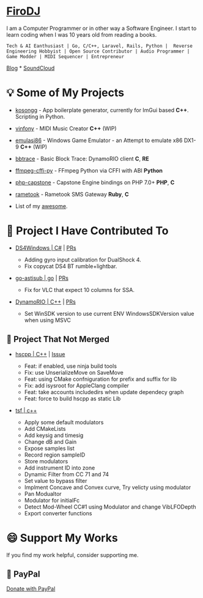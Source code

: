 # [FiroDJ](https://github.com/firodj)

I am a Computer Programmer or in other way a Software Engineer. I start to learn coding when I was 10 years old from reading a books.

```
Tech & AI Eanthusiast | Go, C/C++, Laravel, Rails, Python |  Reverse Engineering Hobbyist | Open Source Contributor | Audio Programmer | Game Modder | MIDI Sequencer | Entrepreneur
```

[Blog](https://firodj.wordpress.com) * [SoundCloud](https://soundcloud.com/firodj)

# 💡 Some of My Projects

* [kosongg](https://github.com/firodj/kosongg) - App boilerplate generator, currently for ImGui based **C++**. Scripting in Python.
* [vinfony](https://github.com/firodj/vinfony) - MIDI Music Creator **C++** (WIP)
* [emulasi86](https://github.com/firodj/emulasi86) - Windows Game Emulator - an Attempt to emulate x86 DX1-9 **C++** (WIP)
* [bbtrace](https://github.com/firodj/bbtrace) - Basic Block Trace: DynamoRIO client **C**, **RE**
* [ffmpeg-cffi-py](https://github.com/firodj/ffmpeg-cffi-py) - FFmpeg Python via CFFI with ABI **Python**
* [php-capstone](https://github.com/firodj/php-capstone) - Capstone Engine bindings on PHP 7.0+ **PHP**, **C**
* [rametook](https://github.com/firodj/rametook) - Rametook SMS Gateway **Ruby**, **C**

* List of my [awesome](https://github.com/firodj/awesome).

# 🤼 Project I Have Contributed To

* [DS4Windows | C#](https://github.com/Ryochan7/DS4Windows) | [PRs](https://github.com/Ryochan7/DS4Windows/pulls?q=+is%3Apr+author%3Afirodj)

   * Adding gyro input calibration for DualShock 4.
   * Fix copycat DS4 BT rumble+lightbar.

* [go-astisub | go](https://github.com/asticode/go-astisub) | [PRs](https://github.com/asticode/go-astisub/pulls?q=is%3Apr+author%3Afirodj)

   * Fix for VLC that expect 10 columns for SSA.
 
* [DynamoRIO | C++](https://github.com/DynamoRIO/dynamorio) | [PRs](https://github.com/DynamoRIO/dynamorio/pulls?q=is%3Apr+author%3Afirodj)

   * Set WinSDK version to use current ENV WindowsSDKVersion value when using MSVC

## 🔭 Project That Not Merged

* [hscpp | C++](https://github.com/firodj/hscpp/tree/firodj) | [Issue](https://github.com/jheruty/hscpp/issues/22)

  * Feat: if enabled, use ninja build tools
  * Fix: use UnserializeMove on SaveMove
  * Feat: using CMake confniguration for prefix and suffix for lib
  * Fix: add isysroot for AppleClang compiler
  * Feat: take accounts includedirs when update dependecy graph
  * Feat: force to build hscpp as static Lib

* [tsf | c++](https://github.com/firodj/tsf/tree/main2)
  
  * Apply some default modulators
  * Add CMakeLists
  * Add keysig and timesig
  * Change dB and Gain
  * Expose samples list
  * Record region sampleID
  * Store modulators
  * Add instrument ID into zone
  * Dynamic Filter from CC 71 and 74
  * Set value to bypass filter
  * Implment Concave and Convex curve, Try velicty using modulator
  * Pan Modualtor
  * Modulator for initialFc
  * Detect Mod-Wheel CC#1 using Modulator and change VibLFODepth
  * Export converter functions

# 😄 Support My Works

If you find my work helpful, consider supporting me. 

## 💸 PayPal

[Donate with PayPal](https://paypal.me/firodj)


<!--
**firodj/firodj** is a ✨ _special_ ✨ repository because its `README.md` (this file) appears on your GitHub profile.

Here are some ideas to get you started:

- 🔭 I’m currently working on ...
- 🌱 I’m currently learning ...
- 👯 I’m looking to collaborate on ...
- 🤔 I’m looking for help with ...
- 💬 Ask me about ...
- 📫 How to reach me: ...
- 😄 Pronouns: ...
- ⚡ Fun fact: ...
-->
